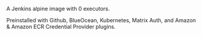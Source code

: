 A Jenkins alpine image with 0 executors.

Preinstalled with Github, BlueOcean, Kubernetes, Matrix Auth, and Amazon & Amazon ECR Credential Provider plugins.
